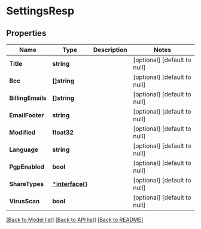 # SettingsResp

## Properties
Name | Type | Description | Notes
------------ | ------------- | ------------- | -------------
**Title** | **string** |  | [optional] [default to null]
**Bcc** | **[]string** |  | [optional] [default to null]
**BillingEmails** | **[]string** |  | [optional] [default to null]
**EmailFooter** | **string** |  | [optional] [default to null]
**Modified** | **float32** |  | [optional] [default to null]
**Language** | **string** |  | [optional] [default to null]
**PgpEnabled** | **bool** |  | [optional] [default to null]
**ShareTypes** | [***interface{}**](interface{}.md) |  | [optional] [default to null]
**VirusScan** | **bool** |  | [optional] [default to null]

[[Back to Model list]](../README.md#documentation-for-models) [[Back to API list]](../README.md#documentation-for-api-endpoints) [[Back to README]](../README.md)


